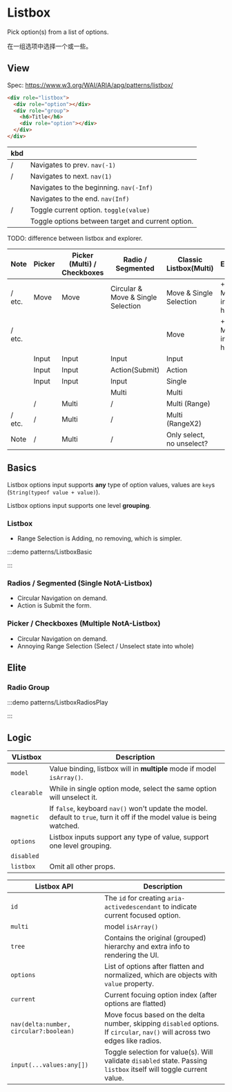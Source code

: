 # Listbox

Pick option(s) from a list of options.

在一组选项中选择一个或一些。

## View

Spec: https://www.w3.org/WAI/ARIA/apg/patterns/listbox/

```html
<div role="listbox">
  <div role="option"></div>
  <div role="group">
    <h6>Title</h6>
    <div role="option"></div>
  </div>
</div>
```

| kbd                                         |                                                   |
| ------------------------------------------- | ------------------------------------------------- |
| <vp-kbd k="up" /> / <vp-kbd k="left" />     | Navigates to prev. `nav(-1)`                      |
| <vp-kbd k="down" /> / <vp-kbd k="right" />  | Navigates to next. `nav(1)`                       |
| <vp-kbd k="Home" />                         | Navigates to the beginning. `nav(-Inf)`           |
| <vp-kbd k="End" />                          | Navigates to the end. `nav(Inf)`                  |
| <vp-kbd k="Space" /> / <vp-kbd k="Enter" /> | Toggle current option. `toggle(value)`            |
| <vp-kbd k="Shift+m0" />                     | Toggle options between target and current option. |

TODO: difference between listbox and explorer.

| Note                                                    | Picker | Picker (Multi) / Checkboxes | Radio / Segmented                  | Classic Listbox(Multi)    | Explorer              |
| ------------------------------------------------------- | ------ | --------------------------- | ---------------------------------- | ------------------------- | --------------------- |
| <vp-kbd k="up" /> / <vp-kbd k="Home" /> etc.            | Move   | Move                        | Circular & Move & Single Selection | Move & Single Selection   | +Can Move into header |
| <vp-kbd k="Ctrl+up" /> / <vp-kbd k="Ctrl+Home" /> etc.  |        |                             |                                    | Move                      | +Can Move into header |
| <vp-kbd k="Space" />                                    | Input  | Input                       | Input                              | Input                     |                       |
| <vp-kbd k="Enter" />                                    | Input  | Input                       | Action(Submit)                     | Action                    |                       |
| <vp-kbd k="m0" />                                       | Input  | Input                       | Input                              | Single                    |                       |
| <vp-kbd k="Ctrl+m0" />                                  |        |                             | Multi                              | Multi                     |                       |
| <vp-kbd k="Shift+m0" />                                 | /      | Multi                       | /                                  | Multi (Range)             |                       |
| <vp-kbd k="Shift+up" />/ <vp-kbd k="Shift+Home" /> etc. | /      | Multi                       | /                                  | Multi (RangeX2)           |                       |
| Note                                                    | /      | Multi                       | /                                  | Only select, no unselect? |                       |

## Basics

Listbox options input supports **any** type of option values, values are `key`s (`String(typeof value + value)`).

Listbox options input supports one level **grouping**.

### Listbox

- Range Selection is Adding, no removing, which is simpler.

:::demo patterns/ListboxBasic

:::

### Radios / Segmented (Single NotA-Listbox)

- Circular Navigation on demand.
- Action is Submit the form.

### Picker / Checkboxes (Multiple NotA-Listbox)

- Circular Navigation on demand.
- Annoying Range Selection (Select / Unselect state into whole)

## Elite

### Radio Group

:::demo patterns/ListboxRadiosPlay

:::

## Logic

| VListbox    | Description                                                                                                              |
| ----------- | ------------------------------------------------------------------------------------------------------------------------ |
| `model`     | Value binding, listbox will in **multiple** mode if model `isArray()`.                                                   |
| `clearable` | While in single option mode, select the same option will unselect it.                                                    |
| `magnetic`  | If `false`, keyboard `nav()` won't update the model. default to `true`, turn it off if the model value is being watched. |
| `options`   | Listbox inputs support any type of value, support one level grouping.                                                    |
| `disabled`  |                                                                                                                          |
| `listbox`   | Omit all other props.                                                                                                    |

| Listbox API                            | Description                                                                                                                  |
| -------------------------------------- | ---------------------------------------------------------------------------------------------------------------------------- |
| `id`                                   | The `id` for creating `aria-activedescendant` to indicate current focused option.                                            |
| `multi`                                | model `isArray()`                                                                                                            |
| `tree`                                 | Contains the original (grouped) hierarchy and extra info to rendering the UI.                                                |
| `options`                              | List of options after flatten and normalized, which are objects with `value` property.                                       |
| `current`                              | Current focuing option index (after options are flatted)                                                                     |
| `nav(delta:number, circular?:boolean)` | Move focus based on the delta number, skipping `disabled` options. If `circular`, `nav()` will across two edges like radios. |
| `input(...values:any[])`               | Toggle selection for value(s). Will validate `disabled` state. Passing `listbox` itself will toggle current value.           |
